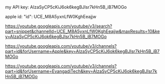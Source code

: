 my API key:
AIzaSyCP5cKiJ6ok6kegBJIsr7kHn5B_iB7MOGo

apple id:
"id": UCE_M8A5yxnLfW0KghEeajjw

https://youtube.googleapis.com/youtube/v3/search?part=snippet&channelId=UCE_M8A5yxnLfW0KghEeajjw&maxResults=10&key=AIzaSyCP5cKiJ6ok6kegBJIsr7kHn5B_iB7MOGo

https://youtube.googleapis.com/youtube/v3/channels?part=id&forUsername=Apple&key=AIzaSyCP5cKiJ6ok6kegBJIsr7kHn5B_iB7MOGo

https://youtube.googleapis.com/youtube/v3/channels?part=id&forUsername=EvangadiTech&key=AIzaSyCP5cKiJ6ok6kegBJIsr7kHn5B_iB7MOGo
